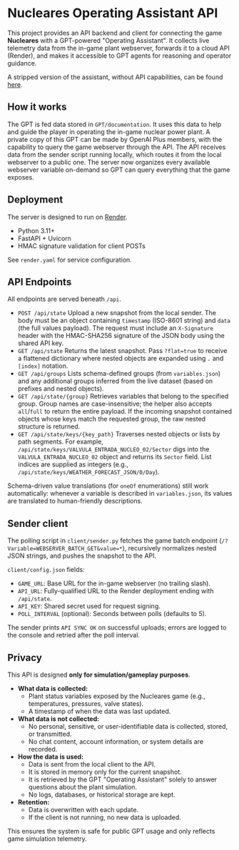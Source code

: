 # Nucleares Operating Assistant API

This project provides an API backend and client for connecting the game **Nucleares** with a GPT-powered "Operating Assistant". It collects live telemetry data from the in-game plant webserver, forwards it to a cloud API (Render), and makes it accessible to GPT agents for reasoning and operator guidance.

A stripped version of the assistant, without API capabilities, can be found [here](https://chatgpt.com/g/g-68c7033fc76c819184cb9d619d5908fc-nucleares-oa).

## How it works
The GPT is fed data stored in `GPT/documentation`. It uses this data to help and guide the player in operating the in-game nuclear power plant. A private copy of this GPT can be made by OpenAI Plus members, with the capability to query the game webserver through the API. The API receives data from the sender script running locally, which routes it from the local webserver to a public one. The server now organizes every available webserver variable on-demand so GPT can query everything that the game exposes.

## Deployment
The server is designed to run on [Render](https://render.com).

- Python 3.11+
- FastAPI + Uvicorn
- HMAC signature validation for client POSTs

See `render.yaml` for service configuration.

## API Endpoints
All endpoints are served beneath `/api`.

- `POST /api/state`
  Upload a new snapshot from the local sender. The body must be an object containing `timestamp` (ISO-8601 string) and `data` (the full values payload). The request must include an `X-Signature` header with the HMAC-SHA256 signature of the JSON body using the shared API key.
- `GET /api/state`
  Returns the latest snapshot. Pass `?flat=true` to receive a flattened dictionary where nested objects are expanded using `.` and `[index]` notation.
- `GET /api/groups`
  Lists schema-defined groups (from `variables.json`) and any additional groups inferred from the live dataset (based on prefixes and nested objects).
- `GET /api/state/{group}`
  Retrieves variables that belong to the specified group. Group names are case-insensitive; the helper also accepts `all`/`full` to return the entire payload. If the incoming snapshot contained objects whose keys match the requested group, the raw nested structure is returned.
- `GET /api/state/keys/{key_path}`
  Traverses nested objects or lists by path segments. For example, `/api/state/keys/VALVULA_ENTRADA_NUCLEO_02/Sector` digs into the `VALVULA_ENTRADA_NUCLEO_02` object and returns its `Sector` field. List indices are supplied as integers (e.g., `/api/state/keys/WEATHER_FORECAST_JSON/0/Day`).

Schema-driven value translations (for `oneOf` enumerations) still work automatically: whenever a variable is described in `variables.json`, its values are translated to human-friendly descriptions.

## Sender client
The polling script in `client/sender.py` fetches the game batch endpoint (`/?Variable=WEBSERVER_BATCH_GET&value=*`), recursively normalizes nested JSON strings, and pushes the snapshot to the API.

`client/config.json` fields:

- `GAME_URL`: Base URL for the in-game webserver (no trailing slash).
- `API_URL`: Fully-qualified URL to the Render deployment ending with `/api/state`.
- `API_KEY`: Shared secret used for request signing.
- `POLL_INTERVAL` (optional): Seconds between polls (defaults to 5).

The sender prints `API SYNC OK` on successful uploads; errors are logged to the console and retried after the poll interval.

## Privacy
This API is designed **only for simulation/gameplay purposes**.

- **What data is collected:**
  - Plant status variables exposed by the Nucleares game (e.g., temperatures, pressures, valve states).
  - A timestamp of when the data was last updated.
- **What data is not collected:**
  - No personal, sensitive, or user-identifiable data is collected, stored, or transmitted.
  - No chat content, account information, or system details are recorded.
- **How the data is used:**
  - Data is sent from the local client to the API.
  - It is stored in memory only for the current snapshot.
  - It is retrieved by the GPT "Operating Assistant" solely to answer questions about the plant simulation.
  - No logs, databases, or historical storage are kept.
- **Retention:**
  - Data is overwritten with each update.
  - If the client is not running, no new data is uploaded.

This ensures the system is safe for public GPT usage and only reflects game simulation telemetry.
